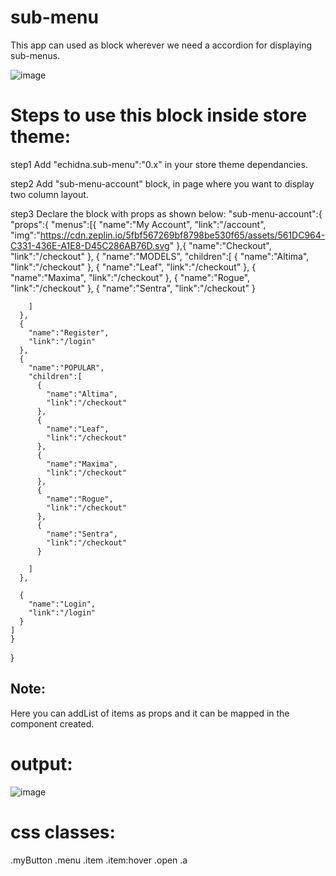 # sub-menu
This app can used as block wherever we need a accordion for displaying sub-menus.

![image](https://user-images.githubusercontent.com/86000416/148357797-a2e7e6d7-9cce-4db7-864d-3c682655c1c1.png)

# Steps to use this block inside store theme:
step1
Add "echidna.sub-menu":"0.x" in your store theme dependancies.

step2
Add "sub-menu-account" block, in page where you want to display two column layout.

step3
Declare the block with props as shown below:
"sub-menu-account":{
    "props":{
      "menus":[{
        "name":"My Account",
        "link":"/account",
        "img":"https://cdn.zeplin.io/5fbf567269bf8798be530f65/assets/561DC964-C331-436E-A1E8-D45C286AB76D.svg"
      },{
        "name":"Checkout",
        "link":"/checkout"
      },
      {
        "name":"MODELS",
        "children":[
          {
            "name":"Altima",
            "link":"/checkout"
          },
          {
            "name":"Leaf",
            "link":"/checkout"
          },
          {
            "name":"Maxima",
            "link":"/checkout"
          },
          {
            "name":"Rogue",
            "link":"/checkout"
          },
          {
            "name":"Sentra",
            "link":"/checkout"
          }

        ]
      },
      {
        "name":"Register",
        "link":"/login"
      },
      {
        "name":"POPULAR",
        "children":[
          {
            "name":"Altima",
            "link":"/checkout"
          },
          {
            "name":"Leaf",
            "link":"/checkout"
          },
          {
            "name":"Maxima",
            "link":"/checkout"
          },
          {
            "name":"Rogue",
            "link":"/checkout"
          },
          {
            "name":"Sentra",
            "link":"/checkout"
          }

        ]
      },

      {
        "name":"Login",
        "link":"/login"
      }
    ]
    }
  }
  
  ## Note: 
  Here you can addList of items as props and it can be mapped in the component created.
  
  # output:
  ![image](https://user-images.githubusercontent.com/86000416/148359380-1e05640b-f9f1-4059-8190-f5e9ca66c710.png)
 
 # css classes:
 .myButton
 .menu
 .item
 .item:hover
 .open
 .a

